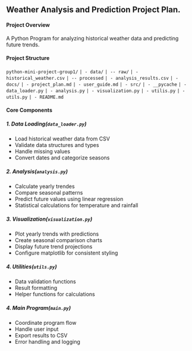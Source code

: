 ## Weather Analysis and Prediction Project Plan.

#### Project Overview 

A Python Program for analyzing historical weather data and predicting future trends.

#### Project Structure

`python-mini-project-group1/`
`| - data/`
    `| -- raw/`
        `| - historical_weather.csv`
    `| -- processed`
        `| - analysis_results.csv`
`| - docs/`
    `| - project_plan.md`
    `| - user_guide.md`
`| - src/`
    `| - __pycache`
    `| - data_loader.py`
    `| - analysis.py`
    `| - visualization.py`
    `| - utilis.py`
    `| - utils.py`
`| - README.md`

#### Core Components

##### 1. Data Loading(`data_loader.py`)

* Load historical weather data from CSV
* Validate data structures and types
* Handle missing values
* Convert dates and categorize seasons

##### 2. Analysis(`analysis.py`)

* Calculate yearly trendes
* Compare seasonal patterns
* Predict future values using linear regression
* Statistical calculations for temperature and rainfall

##### 3. Visualization(`visualization.py`)

* Plot yearly trends with predictions
* Create seasonal comparison charts
* Display future trend projections
* Configure matplotlib for consistent styling

##### 4. Utilities(`utils.py`)

* Data validation functions
* Result formatting
* Helper functions for calculations

##### 4. Main Program(`main.py`)

* Coordinate program flow
* Handle user input
* Export results to CSV
* Error handling and logging

